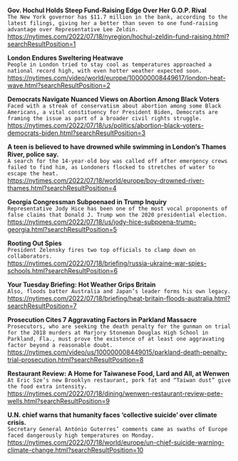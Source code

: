 **Gov. Hochul Holds Steep Fund-Raising Edge Over Her G.O.P. Rival**\
`The New York governor has $11.7 million in the bank, according to the latest filings, giving her a better than seven to one fund-raising advantage over Representative Lee Zeldin.`\
https://nytimes.com/2022/07/18/nyregion/hochul-zeldin-fund-raising.html?searchResultPosition=1

**London Endures Sweltering Heatwave**\
`People in London tried to stay cool as temperatures approached a national record high, with even hotter weather expected soon.`\
https://nytimes.com/video/world/europe/100000008449617/london-heat-wave.html?searchResultPosition=2

**Democrats Navigate Nuanced Views on Abortion Among Black Voters**\
`Faced with a streak of conservatism about abortion among some Black Americans, a vital constituency for President Biden, Democrats are framing the issue as part of a broader civil rights struggle.`\
https://nytimes.com/2022/07/18/us/politics/abortion-black-voters-democrats-biden.html?searchResultPosition=3

**A teen is believed to have drowned while swimming in London’s Thames River, police say.**\
`A search for the 14-year-old boy was called off after emergency crews failed to find him, as Londoners flocked to stretches of water to escape the heat.`\
https://nytimes.com/2022/07/18/world/europe/boy-drowned-river-thames.html?searchResultPosition=4

**Georgia Congressman Subpoenaed in Trump Inquiry**\
`Representative Jody Hice has been one of the most vocal proponents of false claims that Donald J. Trump won the 2020 presidential election.`\
https://nytimes.com/2022/07/18/us/jody-hice-subpoena-trump-georgia.html?searchResultPosition=5

**Rooting Out Spies**\
`President Zelensky fires two top officials to clamp down on collaborators.`\
https://nytimes.com/2022/07/18/briefing/russia-ukraine-war-spies-schools.html?searchResultPosition=6

**Your Tuesday Briefing: Hot Weather Grips Britain**\
`Also, floods batter Australia and Japan’s leader forms his own legacy.`\
https://nytimes.com/2022/07/18/briefing/heat-britain-floods-australia.html?searchResultPosition=7

**Prosecution Cites 7 Aggravating Factors in Parkland Massacre**\
`Prosecutors, who are seeking the death penalty for the gunman on trial for the 2018 murders at Marjory Stoneman Douglas High School in Parkland, Fla., must prove the existence of at least one aggravating factor beyond a reasonable doubt.`\
https://nytimes.com/video/us/100000008449015/parkland-death-penalty-trial-prosecution.html?searchResultPosition=8

**Restaurant Review: A Home for Taiwanese Food, Lard and All, at Wenwen**\
`At Eric Sze’s new Brooklyn restaurant, pork fat and “Taiwan dust” give the food extra intensity.`\
https://nytimes.com/2022/07/18/dining/wenwen-restaurant-review-pete-wells.html?searchResultPosition=9

**U.N. chief warns that humanity faces ‘collective suicide’ over climate crisis.**\
`Secretary General António Guterres’ comments came as swaths of Europe faced dangerously high temperatures on Monday.`\
https://nytimes.com/2022/07/18/world/europe/un-chief-suicide-warning-climate-change.html?searchResultPosition=10

